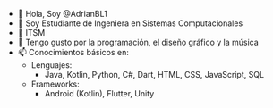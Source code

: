 - 👋 Hola, Soy @AdrianBL1
- 👀 Soy Estudiante de Ingeniera en Sistemas Computacionales
- 🌱 ITSM
- 💞️ Tengo gusto por la programación, el diseño gráfico y la música
- 📫 Conocimientos básicos en:
  *  Lenguajes:
      - Java, Kotlin, Python, C#, Dart, HTML, CSS, JavaScript, SQL
  *  Frameworks:
      - Android (Kotlin), Flutter, Unity
<!---
AdrianBL1/AdrianBL1 is a ✨ special ✨ repository because its `README.md` (this file) appears on your GitHub profile.
You can click the Preview link to take a look at your changes.
--->
